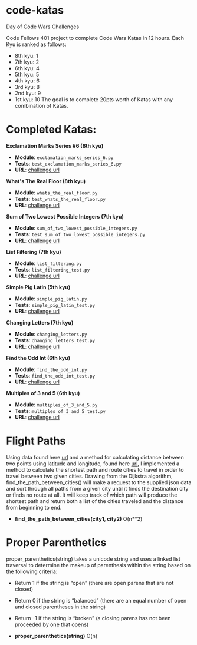 # code-katas

Day of Code Wars Challenges

Code Fellows 401 project to complete Code Wars Katas in 12 hours. 
Each Kyu is ranked as follows:
- 8th kyu: 1 
- 7th kyu: 2 
- 6th kyu: 4 
- 5th kyu: 5 
- 4th kyu: 6 
- 3rd kyu: 8 
- 2nd kyu: 9 
- 1st kyu: 10
The goal is to complete 20pts worth of Katas with any combination of Katas. 

# Completed Katas:

**Exclamation Marks Series #6 (8th kyu)**

- **Module**: `exclamation_marks_series_6.py`
- **Tests**: `test_exclamation_marks_series_6.py`
- **URL**: [challenge url](https://www.codewars.com/kata/exclamation-marks-series-number-6-remove-n-exclamation-marks-in-the-sentence-from-left-to-right/python)

**What's The Real Floor (8th kyu)**

- **Module**: `whats_the_real_floor.py`
- **Tests**: `test_whats_the_real_floor.py`
- **URL**: [challenge url](https://www.codewars.com/kata/whats-the-real-floor/python)

**Sum of Two Lowest Possible Integers (7th kyu)**

- **Module**: `sum_of_two_lowest_possible_integers.py`
- **Tests**: `test_sum_of_two_lowest_possible_integers.py`
- **URL**: [challenge url](https://www.codewars.com/kata/sum-of-two-lowest-positive-integers/python)

**List Filtering (7th kyu)**

- **Module**: `list_filtering.py`
- **Tests**: `list_filtering_test.py`
- **URL**: [challenge url](https://www.codewars.com/kata/list-filtering/python)

**Simple Pig Latin (5th kyu)**

- **Module**: `simple_pig_latin.py`
- **Tests**: `simple_pig_latin_test.py`
- **URL**: [challenge url](https://www.codewars.com/kata/simple-pig-latin/python)

**Changing Letters (7th kyu)**

- **Module**: `changing_letters.py`
- **Tests**: `changing_letters_test.py`
- **URL**: [challenge url](http://www.codewars.com/kata/changing-letters/python)

**Find the Odd Int (6th kyu)**

- **Module**: `find_the_odd_int.py`
- **Tests**: `find_the_odd_int_test.py`
- **URL**: [challenge url](http://www.codewars.com/kata/find-the-odd-int/python)

**Multiples of 3 and 5 (6th kyu)**

- **Module**: `multiples_of_3_and_5.py`
- **Tests**: `multiples_of_3_and_5_test.py`
- **URL**: [challenge url](https://www.codewars.com/kata/multiples-of-3-and-5/python)

# Flight Paths

Using data found here [url](https://codefellows.github.io/sea-python-401d6/_downloads/cities_with_airports.json) and a method for calculating distance between two points using latitude and longitude, found here [url](https://codefellows.github.io/sea-python-401d6/assignments/kata_flight_paths.html), I implemented a method to calculate the shortest path and route cities to travel in order to travel between two given cities. Drawing from the Dijkstra algorithm, find_the_path_between_cities() will make a request to the supplied json data and sort through all paths from a given city until it finds the destination city or finds no route at all. It will keep track of which path will produce the shortest path and return both a list of the cities traveled and the distance from beginning to end. 

- **find_the_path_between_cities(city1, city2)** O(n**2)

# Proper Parenthetics

proper_parenthetics(string) takes a unicode string and uses a linked list traversal to determine the makeup of parenthesis within the string based on the following criteria:

- Return 1 if the string is “open” (there are open parens that are not closed)
- Return 0 if the string is “balanced” (there are an equal number of open and closed parentheses in the string)
- Return -1 if the string is “broken” (a closing parens has not been proceeded by one that opens)

- **proper_parenthetics(string)** O(n)

